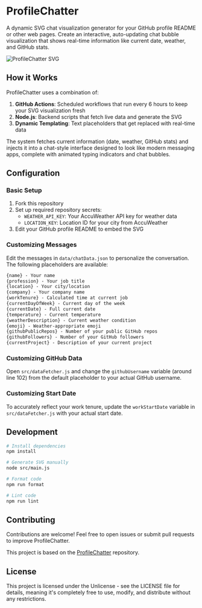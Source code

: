 # ProfileChatter

A dynamic SVG chat visualization generator for your GitHub profile README or other web pages. Create an interactive, auto-updating chat bubble visualization that shows real-time information like current date, weather, and GitHub stats.

![ProfileChatter SVG](https://raw.githubusercontent.com/YOUR_USERNAME/ProfileChatter/main/dist/profile-chat.svg?ts=1746420370)

## How it Works

ProfileChatter uses a combination of:

1. **GitHub Actions**: Scheduled workflows that run every 6 hours to keep your SVG visualization fresh
2. **Node.js**: Backend scripts that fetch live data and generate the SVG
3. **Dynamic Templating**: Text placeholders that get replaced with real-time data

The system fetches current information (date, weather, GitHub stats) and injects it into a chat-style interface designed to look like modern messaging apps, complete with animated typing indicators and chat bubbles.

## Configuration

### Basic Setup

1. Fork this repository
2. Set up required repository secrets:
   - `WEATHER_API_KEY`: Your AccuWeather API key for weather data
   - `LOCATION_KEY`: Location ID for your city from AccuWeather
3. Edit your GitHub profile README to embed the SVG

### Customizing Messages

Edit the messages in `data/chatData.json` to personalize the conversation. The following placeholders are available:

```markdown
{name} - Your name
{profession} - Your job title
{location} - Your city/location
{company} - Your company name
{workTenure} - Calculated time at current job
{currentDayOfWeek} - Current day of the week
{currentDate} - Full current date
{temperature} - Current temperature
{weatherDescription} - Current weather condition
{emoji} - Weather-appropriate emoji
{githubPublicRepos} - Number of your public GitHub repos
{githubFollowers} - Number of your GitHub followers
{currentProject} - Description of your current project
```

### Customizing GitHub Data

Open `src/dataFetcher.js` and change the `githubUsername` variable (around line 102) from the default placeholder to your actual GitHub username.

### Customizing Start Date

To accurately reflect your work tenure, update the `workStartDate` variable in `src/dataFetcher.js` with your actual start date.

## Development

```bash
# Install dependencies
npm install

# Generate SVG manually
node src/main.js

# Format code
npm run format

# Lint code
npm run lint
```

## Contributing

Contributions are welcome! Feel free to open issues or submit pull requests to improve ProfileChatter.

This project is based on the [ProfileChatter](https://github.com/dsj7419/ProfileChatter) repository.

## License

This project is licensed under the Unlicense - see the LICENSE file for details, meaning it's completely free to use, modify, and distribute without any restrictions.
